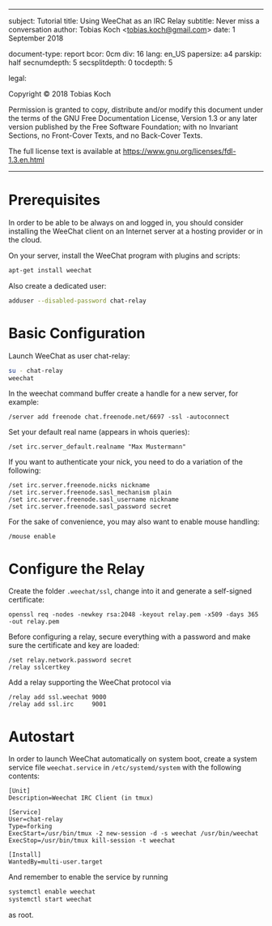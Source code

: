 -------------------------------------------------------------------------------

subject: Tutorial
title: Using WeeChat as an IRC Relay
subtitle: Never miss a conversation
author: Tobias Koch &lt;<tobias.koch@gmail.com>&gt;
date: 1 September 2018

document-type: report
bcor: 0cm
div: 16
lang: en_US
papersize: a4
parskip: half
secnumdepth: 5
secsplitdepth: 0
tocdepth: 5

legal:

 Copyright © 2018 Tobias Koch

 Permission is granted to copy, distribute and/or modify this document under the
 terms of the GNU Free Documentation License, Version 1.3 or any later version
 published by the Free Software Foundation; with no Invariant Sections, no
 Front-Cover Texts, and no Back-Cover Texts.

 The full license text is available at <https://www.gnu.org/licenses/fdl-1.3.en.html>

-------------------------------------------------------------------------------


Prerequisites
===============================================================================

In order to be able to be always on and logged in, you should consider
installing the WeeChat client on an Internet server at a hosting provider or in
the cloud.

On your server, install the WeeChat program with plugins and scripts:

```sh
apt-get install weechat
```

Also create a dedicated user:

```sh
adduser --disabled-password chat-relay
```


Basic Configuration
===============================================================================

Launch WeeChat as user chat-relay:

```sh
su - chat-relay
weechat
```

In the weechat command buffer create a handle for a new server, for example:

```
/server add freenode chat.freenode.net/6697 -ssl -autoconnect
```

Set your default real name (appears in whois queries):

```
/set irc.server_default.realname "Max Mustermann"
```

If you want to authenticate your nick, you need to do a variation of the
following:

```
/set irc.server.freenode.nicks nickname
/set irc.server.freenode.sasl_mechanism plain
/set irc.server.freenode.sasl_username nickname
/set irc.server.freenode.sasl_password secret
```

For the sake of convenience, you may also want to enable mouse handling:

```
/mouse enable
```


Configure the Relay
===============================================================================

Create the folder `.weechat/ssl`, change into it and generate a self-signed
certificate:

```
openssl req -nodes -newkey rsa:2048 -keyout relay.pem -x509 -days 365 -out relay.pem
```

Before configuring a relay, secure everything with a password and make sure the
certificate and key are loaded:

```
/set relay.network.password secret
/relay sslcertkey
```

Add a relay supporting the WeeChat protocol via

```
/relay add ssl.weechat 9000
/relay add ssl.irc     9001
```

Autostart
===============================================================================

In order to launch WeeChat automatically on system boot, create a system service
file `weechat.service` in `/etc/systemd/system` with the following contents:

```
[Unit]
Description=Weechat IRC Client (in tmux)

[Service]
User=chat-relay
Type=forking
ExecStart=/usr/bin/tmux -2 new-session -d -s weechat /usr/bin/weechat
ExecStop=/usr/bin/tmux kill-session -t weechat

[Install]
WantedBy=multi-user.target
```

And remember to enable the service by running

```sh
systemctl enable weechat
systemctl start weechat
```

as root.

